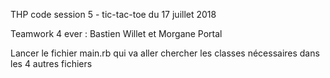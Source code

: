 THP code session 5 - tic-tac-toe du 17 juillet 2018

Teamwork 4 ever : Bastien Willet et Morgane Portal


Lancer le fichier main.rb qui va aller chercher les classes nécessaires dans les 4 autres fichiers